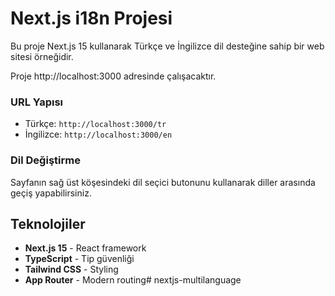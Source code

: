 # Next.js i18n Projesi

Bu proje Next.js 15 kullanarak Türkçe ve İngilizce dil desteğine sahip bir web sitesi örneğidir.

Proje http://localhost:3000 adresinde çalışacaktır.


### URL Yapısı

- Türkçe: `http://localhost:3000/tr`
- İngilizce: `http://localhost:3000/en`

### Dil Değiştirme

Sayfanın sağ üst köşesindeki dil seçici butonunu kullanarak diller arasında geçiş yapabilirsiniz.

## Teknolojiler

- **Next.js 15** - React framework
- **TypeScript** - Tip güvenliği
- **Tailwind CSS** - Styling
- **App Router** - Modern routing# nextjs-multilanguage
